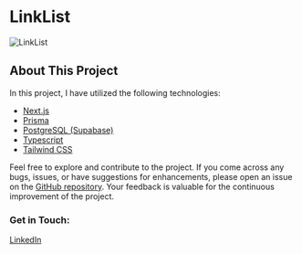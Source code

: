 # LinkList

![LinkList](https://github.com/Honey2339/linklist/assets/121949298/4d2dcd20-bfa6-4477-80ab-bf1b67440cb3)

## About This Project

In this project, I have utilized the following technologies:

- [Next.js](https://nextjs.org/)
- [Prisma](https://www.prisma.io/)
- [PostgreSQL (Supabase)](https://supabase.io/)
- [Typescript](https://www.typescriptlang.org/)
- [Tailwind CSS](https://tailwindcss.com/)

Feel free to explore and contribute to the project. If you come across any bugs, issues, or have suggestions for enhancements, please open an issue on the [GitHub repository](https://github.com/Honey2339/linklist/issues). Your feedback is valuable for the continuous improvement of the project.

### Get in Touch:

[LinkedIn](https://www.linkedin.com/in/prasoon-kumar-15299a260) 
